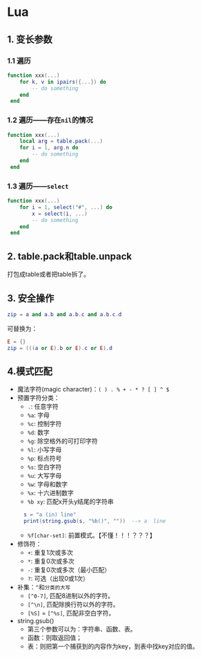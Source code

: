 
# Lua

## 1. 变长参数
### 1.1 遍历
```lua
function xxx(...)
    for k, v in ipairs({...}) do
        -- do something
    end
 end
```

### 1.2 遍历——存在`nil`的情况
```lua
function xxx(...)
    local arg = table.pack(...)
    for i = 1, arg.n do
        -- do something
    end
 end
```

### 1.3 遍历——`select`
```lua
function xxx(...)
    for i = 1, select("#", ...) do
        x = select(i, ...)
        -- do something
    end
 end
```

## 2. table.pack和table.unpack
打包成table或者把table拆了。

## 3. 安全操作
```lua
zip = a and a.b and a.b.c and a.b.c.d
```
可替换为：
```lua
E = {}
zip = (((a or E).b or E).c or E).d
```

## 4.模式匹配
* 魔法字符(magic character)：`( ) . % + - * ? [ ] ^ $`
* 预置字符分类：
    * `.`: 任意字符
    * `%a`: 字母
    * `%c`: 控制字符
    * `%d`: 数字
    * `%g`: 除空格外的可打印字符
    * `%l`: 小写字母
    * `%p`: 标点符号
    * `%s`: 空白字符
    * `%u`: 大写字母
    * `%w`: 字母和数字
    * `%x`: 十六进制数字
    * `%b xy`: 匹配x开头y结尾的字符串
    ```lua
      s = "a (in) line"
      print(string.gsub(s, "%b()", ""))  --> a  line
    ```
    * `%f[char-set]`: 前置模式。【不懂！！！？？？】
* 修饰符：
    * `+`: 重复1次或多次
    * `*`: 重复0次或多次
    * `-`: 重复0次或多次（最小匹配）
    * `?`: 可选（出现0或1次）
* 补集：`^`和`分类的大写`
    * `[^0-7]`, 匹配8进制以外的字符。
    * `[^\n]`, 匹配除换行符以外的字符。
    * `[%S]` = `[^%s]`, 匹配非空白字符。
* string.gsub()
    * 第三个参数可以为：字符串、函数、表。
    * 函数：则取返回值；
    * 表：则把第一个捕获到的内容作为key，到表中找key对应的值。